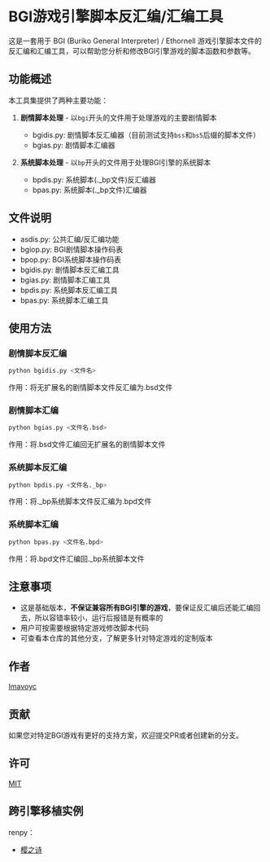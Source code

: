 # BGI游戏引擎脚本反汇编/汇编工具

这是一套用于 BGI (Buriko General Interpreter) / Ethornell 游戏引擎脚本文件的反汇编和汇编工具，可以帮助您分析和修改BGI引擎游戏的脚本函数和参数等。

## 功能概述

本工具集提供了两种主要功能：

1. **剧情脚本处理** - 以`bgi`开头的文件用于处理游戏的主要剧情脚本
   - bgidis.py: 剧情脚本反汇编器（目前测试支持`bss`和`bs5`后缀的脚本文件）
   - bgias.py: 剧情脚本汇编器

2. **系统脚本处理** - 以`bp`开头的文件用于处理BGI引擎的系统脚本
   - bpdis.py: 系统脚本(._bp文件)反汇编器
   - bpas.py: 系统脚本(._bp文件)汇编器

## 文件说明

- asdis.py: 公共汇编/反汇编功能
- bgiop.py: BGI剧情脚本操作码表
- bpop.py: BGI系统脚本操作码表
- bgidis.py: 剧情脚本反汇编工具
- bgias.py: 剧情脚本汇编工具
- bpdis.py: 系统脚本反汇编工具
- bpas.py: 系统脚本汇编工具

## 使用方法

### 剧情脚本反汇编

```bash
python bgidis.py <文件名>
```

作用：将无扩展名的剧情脚本文件反汇编为.bsd文件

### 剧情脚本汇编

```bash
python bgias.py <文件名.bsd>
```

作用：将.bsd文件汇编回无扩展名的剧情脚本文件

### 系统脚本反汇编

```bash
python bpdis.py <文件名._bp>
```

作用：将._bp系统脚本文件反汇编为.bpd文件

### 系统脚本汇编

```bash
python bpas.py <文件名.bpd>
```

作用：将.bpd文件汇编回._bp系统脚本文件

## 注意事项

- 这是基础版本，**不保证兼容所有BGI引擎的游戏**，要保证反汇编后还能汇编回去，所以容错率较小，运行后报错是有概率的
- 用户可按需要根据特定游戏修改脚本代码
- 可查看本仓库的其他分支，了解更多针对特定游戏的定制版本

## 作者

[Imavoyc](https://github.com/Imavoyc)

## 贡献

如果您对特定BGI游戏有更好的支持方案，欢迎提交PR或者创建新的分支。

## 许可

[MIT](https://github.com/KlparetlR/Bgi_asdis/blob/main/LICENSE)

## 跨引擎移植实例

renpy：

 - [樱之诗](https://github.com/Imavoyc/Sakuranouta-RenPy-Part1)


